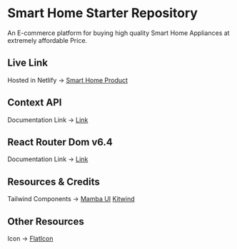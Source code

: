 # Smart Home Starter Repository

An E-commerce platform for buying high quality Smart Home Appliances at extremely affordable Price.

## Live Link

Hosted in Netlify -> [Smart Home Product](https://ph-cs54-smart-home-product.netlify.app//)

## Context API

Documentation Link -> [Link](https://reactjs.org/docs/context.html#api)

## React Router Dom v6.4

Documentation Link -> [Link](https://reactrouter.com/en/main/start/overview)

## Resources & Credits

Tailwind Components ->
[Mamba UI](https://www.mambaui.com/)
[Kitwind](https://kitwind.io/products/kometa/components)

## Other Resources

Icon -> [FlatIcon](https://www.flaticon.com/)
